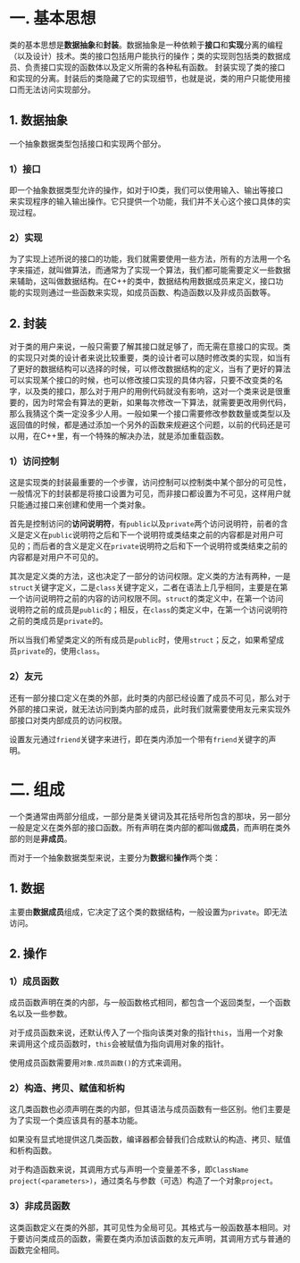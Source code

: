 # 一. 基本思想
类的基本思想是**数据抽象**和**封装**。数据抽象是一种依赖于**接口**和**实现**分离的编程（以及设计）技术。类的接口包括用户能执行的操作；类的实现则包括类的数据成员、负责接口实现的函数体以及定义所需的各种私有函数。
封装实现了类的接口和实现的分离。封装后的类隐藏了它的实现细节，也就是说，类的用户只能使用接口而无法访问实现部分。

## 1. 数据抽象
一个抽象数据类型包括接口和实现两个部分。
### 1）接口
即一个抽象数据类型允许的操作，如对于IO类，我们可以使用输入、输出等接口来实现程序的输入输出操作。它只提供一个功能，我们并不关心这个接口具体的实现过程。

### 2）实现
为了实现上述所说的接口的功能，我们就需要使用一些方法，所有的方法用一个名字来描述，就叫做算法，而通常为了实现一个算法，我们都可能需要定义一些数据来辅助，这叫做数据结构。在C++的类中，数据结构用数据成员来定义，接口功能的实现则通过一些函数来实现，如成员函数、构造函数以及非成员函数等。

## 2. 封装
对于类的用户来说，一般只需要了解其接口就足够了，而无需在意接口的实现。类的实现只对类的设计者来说比较重要，类的设计者可以随时修改类的实现，如当有了更好的数据结构可以选择的时候，可以修改数据结构的定义，当有了更好的算法可以实现某个接口的时候，也可以修改接口实现的具体内容，只要不改变类的名字，以及类的接口，那么对于用户的用例代码就没有影响，这对一个类来说是很重要的，因为时常会有算法的更新，如果每次修改一下算法，就需要更改用例代码，那么我猜这个类一定没多少人用。一般如果一个接口需要修改参数数量或类型以及返回值的时候，都是通过添加一个另外的函数来规避这个问题，以前的代码还是可以用，在C++里，有一个特殊的解决办法，就是添加重载函数。

### 1）访问控制
这是实现类的封装最重要的一个步骤，访问控制可以控制类中某个部分的可见性，一般情况下的封装都是将接口设置为可见，而非接口都设置为不可见，这样用户就只能通过接口来创建和使用一个类对象。

首先是控制访问的**访问说明符**，有`public`以及`private`两个访问说明符，前者的含义是定义在`public`说明符之后和下一个说明符或类结束之前的内容都是对用户可见的；而后者的含义是定义在`private`说明符之后和下一个说明符或类结束之前的内容都是对用户不可见的。

其次是定义类的方法，这也决定了一部分的访问权限。定义类的方法有两种，一是`struct`关键字定义，二是`class`关键字定义，二者在语法上几乎相同，主要是在第一个访问说明符之前的内容的访问权限不同。`struct`的类定义中，在第一个访问说明符之前的成员是`public`的；相反，在`class`的类定义中，在第一个访问说明符之前的类成员是`private`的。

所以当我们希望类定义的所有成员是`public`时，使用`struct`；反之，如果希望成员`private`的，使用`class`。

### 2）友元
还有一部分接口定义在类的外部，此时类的内部已经设置了成员不可见，那么对于外部的接口来说，就无法访问到类内部的成员，此时我们就需要使用友元来实现外部接口对类内部成员的访问权限。

设置友元通过`friend`关键字来进行，即在类内添加一个带有`friend`关键字的声明。

# 二. 组成
一个类通常由两部分组成，一部分是类关键词及其花括号所包含的那块，另一部分一般是定义在类外部的接口函数。所有声明在类内部的都叫做**成员**，而声明在类外部的则是**非成员**。

而对于一个抽象数据类型来说，主要分为**数据**和**操作**两个类：
## 1. 数据
主要由**数据成员**组成，它决定了这个类的数据结构，一般设置为`private`。即无法访问。

## 2. 操作
### 1）成员函数
成员函数声明在类的内部，与一般函数格式相同，都包含一个返回类型，一个函数名以及一些参数。

对于成员函数来说，还默认传入了一个指向该类对象的指针`this`，当用一个对象来调用这个成员函数时，`this`会被赋值为指向调用对象的指针。

使用成员函数需要用`对象.成员函数()`的方式来调用。

### 2）构造、拷贝、赋值和析构
这几类函数也必须声明在类的内部，但其语法与成员函数有一些区别。他们主要是为了实现一个类应该具有的基本功能。

如果没有显式地提供这几类函数，编译器都会替我们合成默认的构造、拷贝、赋值和析构函数。

对于构造函数来说，其调用方式与声明一个变量差不多，即`ClassName project(<parameters>)`，通过类名与参数（可选）构造了一个对象`project`。

### 3）非成员函数
这类函数定义在类的外部，其可见性为全局可见。其格式与一般函数基本相同。对于要访问类成员的函数，需要在类内添加该函数的友元声明，其调用方式与普通的函数完全相同。